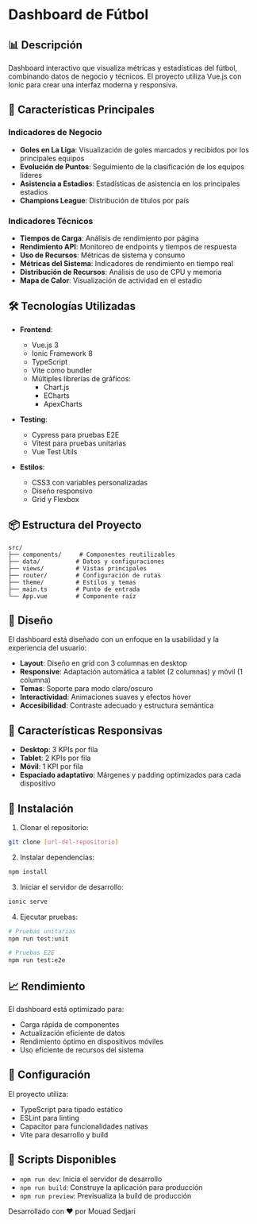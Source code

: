 # Dashboard de Fútbol

## 📊 Descripción
Dashboard interactivo que visualiza métricas y estadísticas del fútbol, combinando datos de negocio y técnicos. El proyecto utiliza Vue.js con Ionic para crear una interfaz moderna y responsiva.

## 🚀 Características Principales

### Indicadores de Negocio
- **Goles en La Liga**: Visualización de goles marcados y recibidos por los principales equipos
- **Evolución de Puntos**: Seguimiento de la clasificación de los equipos líderes
- **Asistencia a Estadios**: Estadísticas de asistencia en los principales estadios
- **Champions League**: Distribución de títulos por país

### Indicadores Técnicos
- **Tiempos de Carga**: Análisis de rendimiento por página
- **Rendimiento API**: Monitoreo de endpoints y tiempos de respuesta
- **Uso de Recursos**: Métricas de sistema y consumo
- **Métricas del Sistema**: Indicadores de rendimiento en tiempo real
- **Distribución de Recursos**: Análisis de uso de CPU y memoria
- **Mapa de Calor**: Visualización de actividad en el estadio

## 🛠️ Tecnologías Utilizadas

- **Frontend**:
  - Vue.js 3
  - Ionic Framework 8
  - TypeScript
  - Vite como bundler
  - Múltiples librerías de gráficos:
    - Chart.js
    - ECharts
    - ApexCharts

- **Testing**:
  - Cypress para pruebas E2E
  - Vitest para pruebas unitarias
  - Vue Test Utils

- **Estilos**:
  - CSS3 con variables personalizadas
  - Diseño responsivo
  - Grid y Flexbox

## 📦 Estructura del Proyecto

```
src/
├── components/     # Componentes reutilizables
├── data/          # Datos y configuraciones
├── views/         # Vistas principales
├── router/        # Configuración de rutas
├── theme/         # Estilos y temas
├── main.ts        # Punto de entrada
└── App.vue        # Componente raíz
```

## 🎨 Diseño

El dashboard está diseñado con un enfoque en la usabilidad y la experiencia del usuario:

- **Layout**: Diseño en grid con 3 columnas en desktop
- **Responsive**: Adaptación automática a tablet (2 columnas) y móvil (1 columna)
- **Temas**: Soporte para modo claro/oscuro
- **Interactividad**: Animaciones suaves y efectos hover
- **Accesibilidad**: Contraste adecuado y estructura semántica

## 📱 Características Responsivas

- **Desktop**: 3 KPIs por fila
- **Tablet**: 2 KPIs por fila
- **Móvil**: 1 KPI por fila
- **Espaciado adaptativo**: Márgenes y padding optimizados para cada dispositivo

## 🚀 Instalación

1. Clonar el repositorio:
```bash
git clone [url-del-repositorio]
```

2. Instalar dependencias:
```bash
npm install
```

3. Iniciar el servidor de desarrollo:
```bash
ionic serve
```

4. Ejecutar pruebas:
```bash
# Pruebas unitarias
npm run test:unit

# Pruebas E2E
npm run test:e2e
```

## 📈 Rendimiento

El dashboard está optimizado para:
- Carga rápida de componentes
- Actualización eficiente de datos
- Rendimiento óptimo en dispositivos móviles
- Uso eficiente de recursos del sistema

## 🔧 Configuración

El proyecto utiliza:
- TypeScript para tipado estático
- ESLint para linting
- Capacitor para funcionalidades nativas
- Vite para desarrollo y build

## 📝 Scripts Disponibles

- `npm run dev`: Inicia el servidor de desarrollo
- `npm run build`: Construye la aplicación para producción
- `npm run preview`: Previsualiza la build de producción


Desarrollado con ❤️ por Mouad Sedjari 
